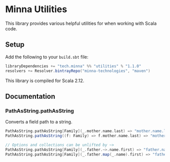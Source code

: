 # Minna Utilities

This library provides various helpful utilities for when working with Scala code.

## Setup

Add the following to your `build.sbt` file:
```scala
libraryDependencies += "tech.minna" %% "utilities" % "1.1.0"
resolvers += Resolver.bintrayRepo("minna-technologies", "maven")
```

This library is compiled for Scala 2.12.

## Documentation

### PathAsString.pathAsString

Converts a field path to a string.

```scala
PathAsString.pathAsString[Family](_.mother.name.last) => "mother.name.last"
PathAsString.pathAsString((f: Family) => f.mother.name.last) => "mother.name.last"

// Options and collections can be unlifted by ~>
PathAsString.pathAsString[Family](_.father.~>.name.first) => "father.name.first"
PathAsString.pathAsString[Family](_.father.map(_.name).first) => "father.name.first"
```
